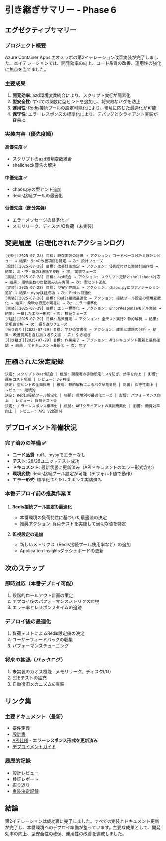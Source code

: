 # 引き継ぎサマリー - Phase 6

## エグゼクティブサマリー

### プロジェクト概要
Azure Container Apps カオスラボの第2イテレーション改善実装が完了しました。本イテレーションでは、開発効率の向上、コード品質の改善、運用性の強化に焦点を当てました。

### 主要成果
1. **開発効率**: azd環境変数統合により、スクリプト実行が簡素化
2. **型安全性**: すべての関数に型ヒントを追加し、将来的なバグを防止
3. **運用性**: Redis接続プールの設定可能化により、環境に応じた最適化が可能
4. **保守性**: エラーレスポンスの標準化により、デバッグとクライアント実装が容易に

### 実装内容（優先度順）

#### 高優先度 ✅
- スクリプトのazd環境変数統合
- shellcheck警告の解決

#### 中優先度 ✅
- chaos.pyの型ヒント追加
- Redis接続プールの最適化

#### 低優先度（部分実装）
- エラーメッセージの標準化 ✅
- メモリリーク、ディスクI/O負荷（未実装）

## 変更履歴（合理化されたアクションログ）

```
[分析][2025-07-28] 目標: 既存実装の評価 → アクション: コードベース分析と設計レビュー → 結果: 5つの改善項目を特定 → 次: 設計フェーズ
[設計][2025-07-28] 目標: 改善計画策定 → アクション: 優先度付けと実装計画作成 → 結果: 高・中・低の3段階で整理 → 次: 実装フェーズ
[実装][2025-07-28] 目標: azd統合 → アクション: スクリプト更新とshellcheck対応 → 結果: 環境変数の自動読み込み実現 → 次: 型ヒント追加
[実装][2025-07-28] 目標: 型安全性向上 → アクション: chaos.pyに型アノテーション追加 → 結果: mypy検証成功 → 次: Redis最適化
[実装][2025-07-28] 目標: Redis接続最適化 → アクション: 接続プール設定の環境変数化 → 結果: 柔軟な設定が可能に → 次: エラー標準化
[実装][2025-07-29] 目標: エラー標準化 → アクション: ErrorResponseモデル実装 → 結果: 一貫したエラー形式 → 次: 検証フェーズ
[検証][2025-07-29] 目標: 品質確認 → アクション: 全テスト実行と静的解析 → 結果: 全項目合格 → 次: 振り返りフェーズ
[振り返り][2025-07-29] 目標: 学びの文書化 → アクション: 成果と課題の分析 → 結果: 改善提案を含む振り返り文書 → 次: 引き継ぎ
[引き継ぎ][2025-07-29] 目標: 作業完了 → アクション: APIドキュメント更新と最終確認 → 結果: 全ドキュメント最新化 → 次: 完了
```

## 圧縮された決定記録

```
決定: スクリプトのazd統合 | 根拠: 開発者の手動設定ミスを防ぎ、効率を向上 | 影響: 運用コスト削減 | レビュー: 3ヶ月後
決定: 型ヒントの全面採用 | 根拠: 静的解析によるバグ早期発見 | 影響: 保守性向上 | レビュー: 継続的
決定: Redis接続プール設定化 | 根拠: 環境別の最適化ニーズ | 影響: パフォーマンス向上 | レビュー: 負荷テスト後
決定: エラーレスポンス標準化 | 根拠: APIクライアントの実装簡素化 | 影響: 開発効率向上 | レビュー: API v2設計時
```

## デプロイメント準備状況

### 完了済みの準備 ✅
- **コード品質**: ruff、mypyでエラーなし
- **テスト**: 28/28ユニットテスト成功
- **ドキュメント**: 最新状態に更新済み（APIドキュメントのエラー形式含む）
- **環境変数**: Redis接続プール設定が可能（デフォルト値で動作）
- **エラー形式**: 標準化されたレスポンス実装済み

### 本番デプロイ前の推奨作業 ⏳
1. **Redis接続プール設定の最適化**
   - 本番環境の負荷特性に基づいた最適値の決定
   - 推奨アクション: 負荷テストを実施して適切な値を特定

2. **監視設定の追加**
   - 新しいメトリクス（Redis接続プール使用率など）の追加
   - Application Insightsダッシュボードの更新

## 次のステップ

### 即時対応（本番デプロイ可能）
1. 段階的ロールアウト計画の策定
2. デプロイ後のパフォーマンスメトリクス監視
3. エラー率とレスポンスタイムの追跡

### デプロイ後の最適化
1. 負荷テストによるRedis設定値の決定
2. ユーザーフィードバックの収集
3. パフォーマンスチューニング

### 将来の拡張（バックログ）
1. 未実装のカオス機能（メモリリーク、ディスクI/O）
2. E2Eテストの拡充
3. 自動復旧メカニズムの実装

## リンク集

### 主要ドキュメント（最新）
- [要件定義](/docs/requirements.md)
- [設計書](/docs/design.md)
- [API仕様](/docs/api.md) - **エラーレスポンス形式を更新済み**
- [デプロイメントガイド](/docs/deployment.md)

### 履歴的記録
- [設計レビュー](/docs/history/design-review-2025-07-28.md)
- [検証レポート](/docs/history/validation/validation-report-2025-07-29.md)
- [振り返り](/docs/history/reflection/reflection-2025-07-29.md)
- [実装決定記録](/docs/history/implementation/)

## 結論

第2イテレーションは成功裏に完了しました。すべての実装とドキュメント更新が完了し、本番環境へのデプロイ準備が整っています。主要な成果として、開発効率の向上、型安全性の確保、運用性の改善を達成しました。